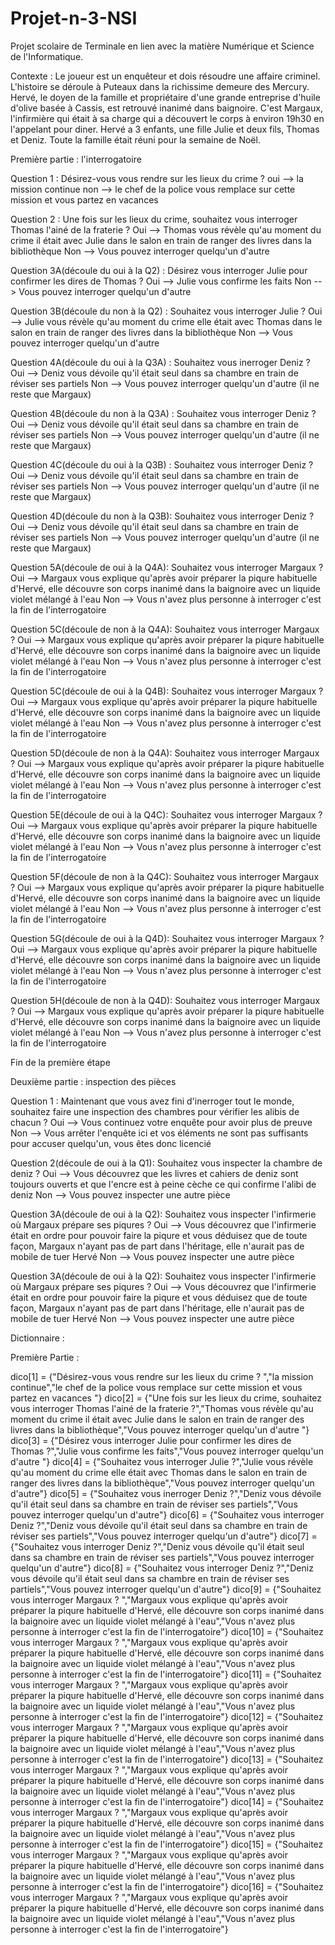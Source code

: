 # Projet-n-3-NSI

Projet scolaire de Terminale en lien avec la matière Numérique et Science de l'Informatique.


Contexte : 
Le joueur est un enquêteur et dois résoudre une affaire criminel. L'histoire se déroule à Puteaux dans la richissime demeure des Mercury. Hervé, le doyen de la famille et propriétaire d'une grande entreprise d'huile d'olive basée à Cassis, est retrouvé inanimé dans baignoire. C'est Margaux, l'infirmière qui était à sa charge qui a découvert le corps à environ 19h30 en l'appelant pour diner. Hervé a 3 enfants, une fille Julie et deux fils, Thomas et Deniz. Toute la famille était réuni pour la semaine de Noël. 

Première partie : l'interrogatoire 

Question 1 : Désirez-vous vous rendre sur les lieux du crime ? 
oui --> la mission continue 
non --> le chef de la police vous remplace sur cette mission et vous partez en vacances 

Question 2 : Une fois sur les lieux du crime, souhaitez vous interroger Thomas l'ainé de la fraterie ? 
Oui --> Thomas vous révèle qu'au moment du crime il était avec Julie dans le salon en train de ranger des livres dans la bibliothèque
Non --> Vous pouvez interroger quelqu'un d'autre 

Question 3A(découle du oui à la Q2) : Désirez vous interroger Julie pour confirmer les dires de Thomas ?
Oui --> Julie vous confirme les faits 
Non --> Vous pouvez interroger quelqu'un d'autre 

Question 3B(découle du non à la Q2) : Souhaitez vous interroger Julie ?
Oui --> Julie vous révèle qu'au moment du crime elle était avec Thomas dans le salon en train de ranger des livres dans la bibliothèque
Non --> Vous pouvez interroger quelqu'un d'autre

Question 4A(découle du oui à la Q3A) : Souhaitez vous inerroger Deniz ?
Oui --> Deniz vous dévoile qu'il était seul dans sa chambre en train de réviser ses partiels 
Non --> Vous pouvez interroger quelqu'un d'autre (il ne reste que Margaux)

Question 4B(découle du non à la Q3A) : Souhaitez vous interroger Deniz ? 
Oui --> Deniz vous dévoile qu'il était seul dans sa chambre en train de réviser ses partiels 
Non --> Vous pouvez interroger quelqu'un d'autre (il ne reste que Margaux)

Question 4C(découle du oui à la Q3B) : Souhaitez vous interroger Deniz ?
Oui --> Deniz vous dévoile qu'il était seul dans sa chambre en train de réviser ses partiels 
Non --> Vous pouvez interroger quelqu'un d'autre (il ne reste que Margaux)

Question 4D(découle du non à la Q3B): Souhaitez vous interroger Deniz ?
Oui --> Deniz vous dévoile qu'il était seul dans sa chambre en train de réviser ses partiels 
Non --> Vous pouvez interroger quelqu'un d'autre (il ne reste que Margaux)

Question 5A(découle de oui à la Q4A): Souhaitez vous interroger Margaux ? 
Oui --> Margaux vous explique qu'après avoir préparer la piqure habituelle d'Hervé, elle découvre son corps inanimé dans la baignoire avec un liquide violet mélangé à l'eau
Non --> Vous n'avez plus personne à interroger c'est la fin de l'interrogatoire 

Question 5C(découle de non à la Q4A): Souhaitez vous interroger Margaux ? 
Oui --> Margaux vous explique qu'après avoir préparer la piqure habituelle d'Hervé, elle découvre son corps inanimé dans la baignoire avec un liquide violet mélangé à l'eau
Non --> Vous n'avez plus personne à interroger c'est la fin de l'interrogatoire 

Question 5C(découle de oui à la Q4B): Souhaitez vous interroger Margaux ? 
Oui --> Margaux vous explique qu'après avoir préparer la piqure habituelle d'Hervé, elle découvre son corps inanimé dans la baignoire avec un liquide violet mélangé à l'eau
Non --> Vous n'avez plus personne à interroger c'est la fin de l'interrogatoire

Question 5D(découle de non à la Q4A): Souhaitez vous interroger Margaux ? 
Oui --> Margaux vous explique qu'après avoir préparer la piqure habituelle d'Hervé, elle découvre son corps inanimé dans la baignoire avec un liquide violet mélangé à l'eau
Non --> Vous n'avez plus personne à interroger c'est la fin de l'interrogatoire 

Question 5E(découle de oui à la Q4C): Souhaitez vous interroger Margaux ? 
Oui --> Margaux vous explique qu'après avoir préparer la piqure habituelle d'Hervé, elle découvre son corps inanimé dans la baignoire avec un liquide violet mélangé à l'eau
Non --> Vous n'avez plus personne à interroger c'est la fin de l'interrogatoire 

Question 5F(découle de non à la Q4C): Souhaitez vous interroger Margaux ? 
Oui --> Margaux vous explique qu'après avoir préparer la piqure habituelle d'Hervé, elle découvre son corps inanimé dans la baignoire avec un liquide violet mélangé à l'eau
Non --> Vous n'avez plus personne à interroger c'est la fin de l'interrogatoire 

Question 5G(découle de oui à la Q4D): Souhaitez vous interroger Margaux ? 
Oui --> Margaux vous explique qu'après avoir préparer la piqure habituelle d'Hervé, elle découvre son corps inanimé dans la baignoire avec un liquide violet mélangé à l'eau
Non --> Vous n'avez plus personne à interroger c'est la fin de l'interrogatoire 

Question 5H(découle de non à la Q4D): Souhaitez vous interroger Margaux ? 
Oui --> Margaux vous explique qu'après avoir préparer la piqure habituelle d'Hervé, elle découvre son corps inanimé dans la baignoire avec un liquide violet mélangé à l'eau
Non --> Vous n'avez plus personne à interroger c'est la fin de l'interrogatoire 

Fin de la première étape



Deuxième partie : inspection des pièces

Question 1 : Maintenant que vous avez fini d'inerroger tout le monde, souhaitez faire une inspection des chambres pour vérifier les alibis de chacun ?
Oui --> Vous continuez votre enquête pour avoir plus de preuve
Non --> Vous arrêter l'enquête ici et vos éléments ne sont pas suffisants pour accuser quelqu'un, vous êtes donc licencié

Question 2(découle de oui à la Q1): Souhaitez vous inspecter la chambre de deniz ? 
Oui --> Vous découvrez que les livres et cahiers de deniz sont toujours ouverts et que l'encre est à peine cèche ce qui confirme l'alibi de deniz
Non --> Vous pouvez inspecter une autre pièce 

Question 3A(découle de oui à la Q2): Souhaitez vous inspecter l'infirmerie où Margaux prépare ses piqures ? 
Oui --> Vous découvrez que l'infirmerie était en ordre pour pouvoir faire la piqure et vous déduisez que de toute façon, Margaux n'ayant pas de part dans l'héritage, elle n'aurait pas de mobile de tuer Hervé
Non --> Vous pouvez inspecter une autre pièce 

Question 3A(découle de oui à la Q2): Souhaitez vous inspecter l'infirmerie où Margaux prépare ses piqures ? 
Oui --> Vous découvrez que l'infirmerie était en ordre pour pouvoir faire la piqure et vous déduisez que de toute façon, Margaux n'ayant pas de part dans l'héritage, elle n'aurait pas de mobile de tuer Hervé
Non --> Vous pouvez inspecter une autre pièce







Dictionnaire :

Première Partie :

dico[1] = {"Désirez-vous vous rendre sur les lieux du crime ? ","la mission continue","le chef de la police vous remplace sur cette mission et vous partez en vacances "} 
dico[2] = {"Une fois sur les lieux du crime, souhaitez vous interroger Thomas l'ainé de la fraterie ?","Thomas vous révèle qu'au moment du crime il était avec Julie dans le salon en train de ranger des livres dans la bibliothèque","Vous pouvez interroger quelqu'un d'autre "}
dico[3] = {"Désirez vous interroger Julie pour confirmer les dires de Thomas ?","Julie vous confirme les faits","Vous pouvez interroger quelqu'un d'autre "}
dico[4] = {"Souhaitez vous interroger Julie ?","Julie vous révèle qu'au moment du crime elle était avec Thomas dans le salon en train de ranger des livres dans la bibliothèque","Vous pouvez interroger quelqu'un d'autre"}
dico[5] = {"Souhaitez vous inerroger Deniz ?","Deniz vous dévoile qu'il était seul dans sa chambre en train de réviser ses partiels","Vous pouvez interroger quelqu'un d'autre"}
dico[6] = {"Souhaitez vous interroger Deniz ?","Deniz vous dévoile qu'il était seul dans sa chambre en train de réviser ses partiels","Vous pouvez interroger quelqu'un d'autre"}
dico[7] = {"Souhaitez vous interroger Deniz ?","Deniz vous dévoile qu'il était seul dans sa chambre en train de réviser ses partiels","Vous pouvez interroger quelqu'un d'autre"}
dico[8] = {"Souhaitez vous interroger Deniz ?","Deniz vous dévoile qu'il était seul dans sa chambre en train de réviser ses partiels","Vous pouvez interroger quelqu'un d'autre"}
dico[9] = {"Souhaitez vous interroger Margaux ? ","Margaux vous explique qu'après avoir préparer la piqure habituelle d'Hervé, elle découvre son corps inanimé dans la baignoire avec un liquide violet mélangé à l'eau","Vous n'avez plus personne à interroger c'est la fin de l'interrogatoire"}
dico[10] = {"Souhaitez vous interroger Margaux ? ","Margaux vous explique qu'après avoir préparer la piqure habituelle d'Hervé, elle découvre son corps inanimé dans la baignoire avec un liquide violet mélangé à l'eau","Vous n'avez plus personne à interroger c'est la fin de l'interrogatoire"}
dico[11] = {"Souhaitez vous interroger Margaux ? ","Margaux vous explique qu'après avoir préparer la piqure habituelle d'Hervé, elle découvre son corps inanimé dans la baignoire avec un liquide violet mélangé à l'eau","Vous n'avez plus personne à interroger c'est la fin de l'interrogatoire"}
dico[12] = {"Souhaitez vous interroger Margaux ? ","Margaux vous explique qu'après avoir préparer la piqure habituelle d'Hervé, elle découvre son corps inanimé dans la baignoire avec un liquide violet mélangé à l'eau","Vous n'avez plus personne à interroger c'est la fin de l'interrogatoire"}
dico[13] = {"Souhaitez vous interroger Margaux ? ","Margaux vous explique qu'après avoir préparer la piqure habituelle d'Hervé, elle découvre son corps inanimé dans la baignoire avec un liquide violet mélangé à l'eau","Vous n'avez plus personne à interroger c'est la fin de l'interrogatoire"}
dico[14] = {"Souhaitez vous interroger Margaux ? ","Margaux vous explique qu'après avoir préparer la piqure habituelle d'Hervé, elle découvre son corps inanimé dans la baignoire avec un liquide violet mélangé à l'eau","Vous n'avez plus personne à interroger c'est la fin de l'interrogatoire"}
dico[15] = {"Souhaitez vous interroger Margaux ? ","Margaux vous explique qu'après avoir préparer la piqure habituelle d'Hervé, elle découvre son corps inanimé dans la baignoire avec un liquide violet mélangé à l'eau","Vous n'avez plus personne à interroger c'est la fin de l'interrogatoire"}
dico[16] = {"Souhaitez vous interroger Margaux ? ","Margaux vous explique qu'après avoir préparer la piqure habituelle d'Hervé, elle découvre son corps inanimé dans la baignoire avec un liquide violet mélangé à l'eau","Vous n'avez plus personne à interroger c'est la fin de l'interrogatoire"}
